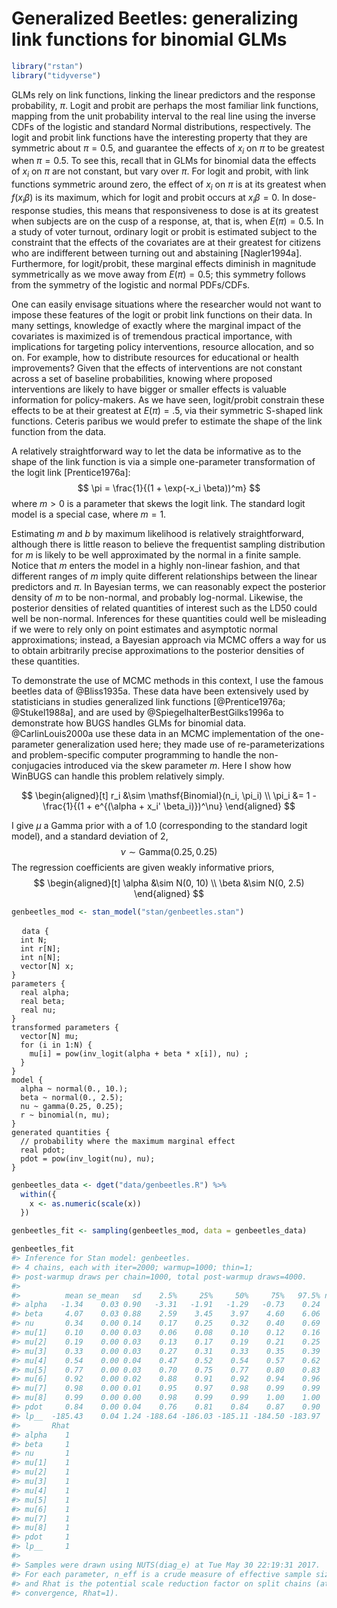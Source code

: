 
# Generalized Beetles: generalizing link functions for binomial GLMs


```r
library("rstan")
library("tidyverse")
```

GLMs rely on link functions, linking the linear predictors and the response probability, $\pi$. Logit and probit are perhaps the most familiar link functions,
mapping from the unit probability interval to the real line using the inverse CDFs of the logistic and standard Normal distributions, respectively. The logit and probit link functions have the interesting property that they are symmetric
about $\pi = 0.5$, and guarantee the effects of $x_i$ on $\pi$ to be greatest when $\pi  = 0.5$. To see this, recall that in GLMs for binomial data the effects of $x_i$ on $\pi$ are not constant, but vary over $\pi$.  For logit and probit, with link functions symmetric around zero, the effect of $x_i$  on $\pi$  is at its greatest when $f(x_i \beta)$ is its maximum, which for logit and probit occurs at $x_i \beta = 0$. In dose-response studies, this means that responsiveness to dose is at its greatest when subjects are on the cusp of a response, at, that is, when $E(\pi) = 0.5$.  In a study of voter turnout, ordinary logit or probit is estimated subject to the constraint that the effects of the covariates are at their greatest for citizens who are indifferent between turning out and abstaining [Nagler1994a]. Furthermore, for logit/probit, these marginal effects diminish in magnitude symmetrically as we move away from $E(\pi) = 0.5$; this symmetry follows from the symmetry of the logistic and normal PDFs/CDFs.

One can easily envisage situations where the researcher would not want to impose these features of the logit or probit link functions on their data. In many settings, knowledge of exactly where the marginal impact of the covariates is maximized is of tremendous practical importance, with implications for targeting policy interventions, resource allocation, and so on. For example, how to distribute resources for educational or health improvements? Given that the effects of interventions are not constant across a set of baseline probabilities,
knowing where proposed interventions are likely to have bigger or smaller effects is valuable information for policy-makers. As we have seen, logit/probit constrain these effects to be at their greatest at $E(\pi) = .5$, via their symmetric S-shaped link functions. Ceteris paribus we would prefer to estimate the shape of the link function from the data.

A relatively straightforward way to let the data be informative as to the shape of the link function is via a simple one-parameter transformation of the logit link [Prentice1976a]:
$$
\pi = \frac{1}{(1 + \exp(-x_i \beta))^m}
$$
where $m > 0$ is a parameter that skews the logit link. The standard logit model is a special case, where $m = 1$.

Estimating $m$ and $b$ by maximum likelihood is relatively straightforward, although there is little reason to believe the frequentist sampling distribution for $m$ is likely to be well approximated by the normal in a finite sample. Notice that $m$ enters the model in a highly non-linear fashion, and that different ranges of $m$ imply quite different relationships between the linear predictors and $\pi$.  In Bayesian terms, we can reasonably expect the posterior density of $m$ to be non-normal, and probably log-normal. Likewise, the posterior densities of related quantities of interest such as the LD50 could well be non-normal. Inferences for these quantities could well be misleading if we were to rely only on point estimates and asymptotic normal approximations; instead, a Bayesian approach via MCMC offers a way for us to obtain arbitrarily precise approximations to the posterior densities of these quantities.

To demonstrate the use of MCMC methods in this context, I use the famous beetles data of @Bliss1935a. 
These data have been extensively used by statisticians in studies generalized link functions [@Prentice1976a; @Stukel1988a], and are used by @SpiegelhalterBestGilks1996a to demonstrate how BUGS handles GLMs for binomial data. @CarlinLouis2000a use these data in an MCMC implementation of the one-parameter generalization used here; they
made use of re-parameterizations and problem-specific computer programming to handle the non-conjugacies introduced via the skew parameter $m$. Here I show how WinBUGS can handle this problem relatively simply.

$$
\begin{aligned}[t]
r_i &\sim \mathsf{Binomial}(n_i, \pi_i) \\
\pi_i &= 1 - \frac{1}{(1 + e^{(\alpha + x_i' \beta_i)})^\nu}
\end{aligned}
$$

I give $\mu$ a Gamma prior with a of 1.0 (corresponding to the standard logit model), and a standard deviation of 2,
$$
\nu \sim \mathsf{Gamma}(0.25, 0.25)
$$
The regression coefficients are given weakly informative priors,
$$
\begin{aligned}[t]
\alpha &\sim N(0, 10) \\
\beta &\sim N(0, 2.5)
\end{aligned}
$$


```r
genbeetles_mod <- stan_model("stan/genbeetles.stan")
```
<pre>
  <code class="stan">data {
  int N;
  int r[N];
  int n[N];
  vector[N] x;
}
parameters {
  real alpha;
  real beta;
  real<lower = 0.> nu;
}
transformed parameters {
  vector[N] mu;
  for (i in 1:N) {
    mu[i] = pow(inv_logit(alpha + beta * x[i]), nu) ;
  }
}
model {
  alpha ~ normal(0., 10.);
  beta ~ normal(0., 2.5);
  nu ~ gamma(0.25, 0.25);
  r ~ binomial(n, mu);
}
generated quantities {
  // probability where the maximum marginal effect
  real pdot;
  pdot = pow(inv_logit(nu), nu);
}</code>
</pre>


```r
genbeetles_data <- dget("data/genbeetles.R") %>%
  within({
    x <- as.numeric(scale(x))
  })
```



```r
genbeetles_fit <- sampling(genbeetles_mod, data = genbeetles_data)
```

```r
genbeetles_fit
#> Inference for Stan model: genbeetles.
#> 4 chains, each with iter=2000; warmup=1000; thin=1; 
#> post-warmup draws per chain=1000, total post-warmup draws=4000.
#> 
#>          mean se_mean   sd    2.5%     25%     50%     75%   97.5% n_eff
#> alpha   -1.34    0.03 0.90   -3.31   -1.91   -1.29   -0.73    0.24   809
#> beta     4.07    0.03 0.88    2.59    3.45    3.97    4.60    6.06   780
#> nu       0.34    0.00 0.14    0.17    0.25    0.32    0.40    0.69   775
#> mu[1]    0.10    0.00 0.03    0.06    0.08    0.10    0.12    0.16  1922
#> mu[2]    0.19    0.00 0.03    0.13    0.17    0.19    0.21    0.25  2856
#> mu[3]    0.33    0.00 0.03    0.27    0.31    0.33    0.35    0.39  4000
#> mu[4]    0.54    0.00 0.04    0.47    0.52    0.54    0.57    0.62  1713
#> mu[5]    0.77    0.00 0.03    0.70    0.75    0.77    0.80    0.83  2300
#> mu[6]    0.92    0.00 0.02    0.88    0.91    0.92    0.94    0.96  3217
#> mu[7]    0.98    0.00 0.01    0.95    0.97    0.98    0.99    0.99  1329
#> mu[8]    0.99    0.00 0.00    0.98    0.99    0.99    1.00    1.00  1058
#> pdot     0.84    0.00 0.04    0.76    0.81    0.84    0.87    0.90   815
#> lp__  -185.43    0.04 1.24 -188.64 -186.03 -185.11 -184.50 -183.97  1143
#>       Rhat
#> alpha    1
#> beta     1
#> nu       1
#> mu[1]    1
#> mu[2]    1
#> mu[3]    1
#> mu[4]    1
#> mu[5]    1
#> mu[6]    1
#> mu[7]    1
#> mu[8]    1
#> pdot     1
#> lp__     1
#> 
#> Samples were drawn using NUTS(diag_e) at Tue May 30 22:19:31 2017.
#> For each parameter, n_eff is a crude measure of effective sample size,
#> and Rhat is the potential scale reduction factor on split chains (at 
#> convergence, Rhat=1).
```
